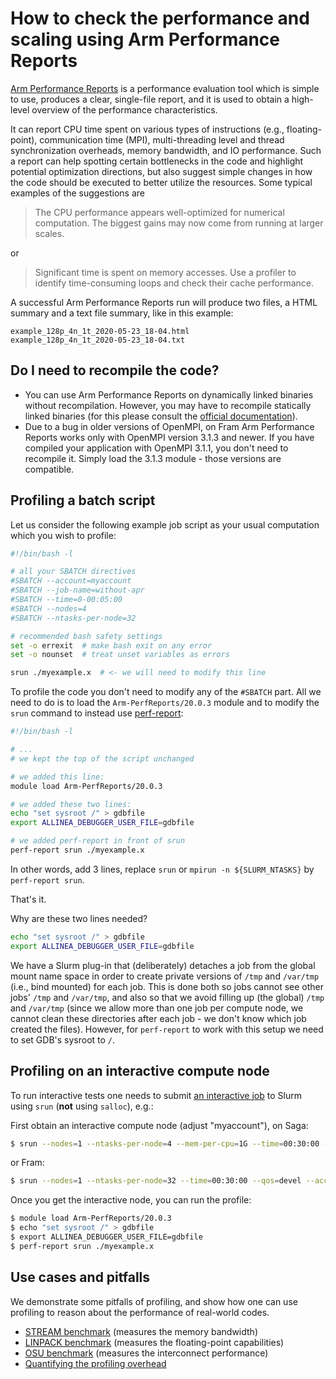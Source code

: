 

# How to check the performance and scaling using Arm Performance Reports

[Arm Performance Reports](https://developer.arm.com/docs/101137/latest/contents)
is a performance evaluation tool which is simple to use, produces a
clear, single-file report, and it is used to obtain a
high-level overview of the performance characteristics.

It can report CPU time spent on various types of instructions (e.g.,
floating-point), communication time (MPI), multi-threading level and
thread synchronization overheads, memory bandwidth, and IO performance.
Such a report can help spotting certain bottlenecks in the
code and highlight potential optimization directions, but also suggest
simple changes in how the code should be executed to better utilize
the resources. Some typical examples of the suggestions are

> The CPU performance appears well-optimized for numerical
computation. The biggest gains may now come from running at larger
scales.

or

> Significant time is spent on memory accesses. Use a profiler
to identify time-consuming loops and check their cache performance.

A successful Arm Performance Reports run will produce two files, a HTML summary
and a text file summary, like in this example:

```
example_128p_4n_1t_2020-05-23_18-04.html
example_128p_4n_1t_2020-05-23_18-04.txt
```


## Do I need to recompile the code?

- You can use Arm Performance Reports on dynamically linked binaries without
  recompilation.  However, you may have to recompile statically linked binaries
  (for this please consult the
  [official documentation](https://developer.arm.com/docs/101137/2003)).
- Due to a bug in older versions of OpenMPI, on Fram Arm Performance
  Reports works only with OpenMPI version 3.1.3 and newer. If you have
  compiled your application with OpenMPI 3.1.1, you don't need to
  recompile it. Simply load the 3.1.3 module - those versions are
  compatible.


## Profiling a batch script


Let us consider the following example job script as your
usual computation which you wish to profile:

```bash
#!/bin/bash -l

# all your SBATCH directives
#SBATCH --account=myaccount
#SBATCH --job-name=without-apr
#SBATCH --time=0-00:05:00
#SBATCH --nodes=4
#SBATCH --ntasks-per-node=32

# recommended bash safety settings
set -o errexit  # make bash exit on any error
set -o nounset  # treat unset variables as errors

srun ./myexample.x  # <- we will need to modify this line
```

To profile the code you don't need to modify any of the `#SBATCH` part.
All we need to do is to load the `Arm-PerfReports/20.0.3` module
and to modify the `srun` command to instead use
[perf-report](https://developer.arm.com/docs/101137/latest/running-with-an-example-program):

```bash
#!/bin/bash -l

# ...
# we kept the top of the script unchanged

# we added this line:
module load Arm-PerfReports/20.0.3

# we added these two lines:
echo "set sysroot /" > gdbfile
export ALLINEA_DEBUGGER_USER_FILE=gdbfile

# we added perf-report in front of srun
perf-report srun ./myexample.x
```

In other words, add 3 lines, replace `srun` or `mpirun -n ${SLURM_NTASKS}` by
`perf-report srun`.

That's it.

Why are these two lines needed?
```bash
echo "set sysroot /" > gdbfile
export ALLINEA_DEBUGGER_USER_FILE=gdbfile
```
We have a Slurm plug-in that (deliberately) detaches a job from the global mount
name space in order to create private versions of `/tmp` and `/var/tmp` (i.e.,
bind mounted) for each job. This is done both so jobs cannot see other jobs'
`/tmp` and `/var/tmp`, and also so that we avoid filling up (the global) `/tmp`
and `/var/tmp` (since we allow more than one job per compute node, we cannot
clean these directories after each job - we don't know which job created the
files). However, for `perf-report` to work with this setup we need to set GDB's
sysroot to `/`.


## Profiling on an interactive compute node

To run interactive tests one needs to submit
[an interactive job](/jobs/interactive_jobs.md)
to Slurm using `srun` (**not** using `salloc`), e.g.:

First obtain an interactive compute node (adjust "myaccount"), on Saga:
```bash
$ srun --nodes=1 --ntasks-per-node=4 --mem-per-cpu=1G --time=00:30:00 --qos=devel --account=myaccount --pty bash -i
```
or Fram:
```bash
$ srun --nodes=1 --ntasks-per-node=32 --time=00:30:00 --qos=devel --account=myaccount --pty bash -i
```

Once you get the interactive node, you can run the profile:
```bash
$ module load Arm-PerfReports/20.0.3
$ echo "set sysroot /" > gdbfile
$ export ALLINEA_DEBUGGER_USER_FILE=gdbfile
$ perf-report srun ./myexample.x
```


## Use cases and pitfalls

We demonstrate some pitfalls of profiling, and show how
one can use profiling to reason about the performance of real-world
codes.

- [STREAM benchmark](arm-perf/stream.md) (measures the memory bandwidth)
- [LINPACK benchmark](arm-perf/linpack.md) (measures the floating-point capabilities)
- [OSU benchmark](arm-perf/osu.md) (measures the interconnect performance)
- [Quantifying the profiling overhead](arm-perf/overhead.md)
